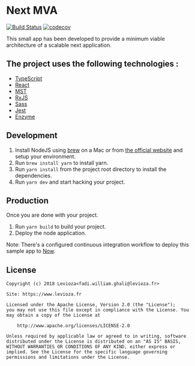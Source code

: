 Next MVA
========

[![Build Status](https://travis-ci.org/levioza/next-mva.svg?branch=master)](https://travis-ci.org/levioza/next-mva)
[![codecov](https://codecov.io/gh/levioza/next-mva/branch/master/graph/badge.svg)](https://codecov.io/gh/levioza/next-mva)

This small app has been developed to provide a minimum viable architecture of a scalable next application.

## The project uses the following technologies :

- [TypeScript](https://www.typescriptlang.org/)
- [React](http://facebook.github.io/react/)
- [MST](https://github.com/mobxjs/mobx-state-tree)
- [RxJS](http://reactivex.io/rxjs/)
- [Sass](http://sass-lang.com/)
- [Jest](http://facebook.github.io/jest/)
- [Enzyme](https://github.com/airbnb/enzyme)

## Development

1. Install NodeJS using [brew](http://brew.sh/) on a Mac or from [the official website](https://nodejs.org/) and setup your environment.
2. Run `brew install yarn` to install yarn.
2. Run `yarn install` from the project root directory to install the dependencies.
3. Run `yarn dev` and start hacking your project.

## Production

Once you are done with your project.

1. Run `yarn build` to build your project.
2. Deploy the node application.

Note: There's a configured continuous integration workflow to deploy this sample app to [Now](https://zeit.co/now).

## License

```
Copyright (c) 2018 Levioza<fadi.william.ghali@levioza.fr>

Site: https://www.levioza.fr

Licensed under the Apache License, Version 2.0 (the "License");
you may not use this file except in compliance with the License. You may obtain a copy of the License at

    http://www.apache.org/licenses/LICENSE-2.0

Unless required by applicable law or agreed to in writing, software distributed under the License is distributed on an "AS IS" BASIS, WITHOUT WARRANTIES OR CONDITIONS OF ANY KIND, either express or implied. See the License for the specific language governing permissions and limitations under the License.
```